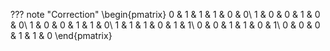 ??? note "Correction"
    \begin{pmatrix}
    0 & 1 & 1 & 1 & 0 & 0\\
    1 & 0 & 0 & 1 & 0 & 0\\
    1 & 0 & 0 & 1 & 1 & 0\\
    1 & 1 & 1 & 0 & 1 & 1\\
    0 & 0 & 1 & 1 & 0 & 1\\
    0 & 0 & 0 & 1 & 1 & 0
    \end{pmatrix}